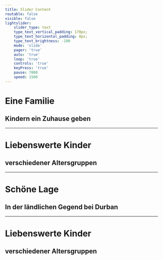 ```yaml
---
title: Slider Content
routable: false
visible: false
lightslider:
    slider_type: text
    type_text_vertical_padding: 170px;
    type_text_horizontal_padding: 0px;
    type_text_brightness: -100
    mode: 'slide'
    pager: 'true'
    auto: 'true'
    loop: 'true'
    controls: 'true'
    keyPress: 'true'
    pause: 7000
    speed: 1500
---
```


# Eine Familie
## Kindern ein Zuhause geben
___
# Liebenswerte Kinder
## verschiedener Altersgruppen
___
# Schöne Lage
## In der ländlichen Gegend bei Durban
___
# Liebenswerte Kinder
## verschiedener Altersgruppen
